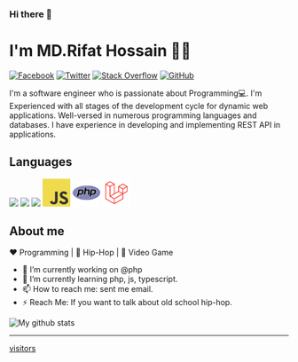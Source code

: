 ### Hi there 👋

# I'm MD.Rifat Hossain 👨‍💻

<a href="https://www.facebook.com/m.rifath.hossain" target="_blank"><img src="https://img.shields.io/badge/Facebook-%231877F2.svg?&style=flat-square&logo=facebook&logoColor=white" alt="Facebook"></a>
[![Twitter](https://img.shields.io/badge/-Twitter-222222?style=flat-square&logo=twitter&logoColor=white&link=https://twitter.com/rifat_hossain21/)](https://twitter.com/rifat_hossain21/)
[![Stack Overflow](https://img.shields.io/badge/-Stack%20Overflow-222222?style=flat-square&logo=stack-overflow&logoColor=white&link=https://stackoverflow.com/users/7938471/rifat-h?tab=profile)](https://stackoverflow.com/users/7938471/rifat-h?tab=profile)
[![GitHub](https://img.shields.io/badge/-GitHub-181717?style=flat-square&logo=github&link=https://github.com/rifat-H/)](https://github.com/rifat-H/)

I'm a software engineer who is passionate about Programming💻. I'm Experienced with all stages of the development cycle for dynamic web applications. Well-versed in numerous programming languages and databases. I have experience in developing and implementing REST API in applications.

## Languages

<code><img height="50" src="https://camo.githubusercontent.com/f72f377226de9f17aa8de60aacd287069503c807/68747470733a2f2f63646e2e737667706f726e2e636f6d2f6c6f676f732f68746d6c2d352e737667"></code>
<code><img height="50" src="https://camo.githubusercontent.com/f68dff6e71f5f47d3cbb727b0112b162b2cf32a1/68747470733a2f2f63646e2e737667706f726e2e636f6d2f6c6f676f732f6373732d332e737667"></code>
<code><img height="50" src="https://camo.githubusercontent.com/21a9e6f9bdaf1bbe47706acfe4c2889b7085de22/68747470733a2f2f63646e2e737667706f726e2e636f6d2f6c6f676f732f736173732e737667"></code>
<code><img height="50" src="https://raw.githubusercontent.com/github/explore/80688e429a7d4ef2fca1e82350fe8e3517d3494d/topics/javascript/javascript.png"></code>
<code><img height="50" src="https://raw.githubusercontent.com/github/explore/ccc16358ac4530c6a69b1b80c7223cd2744dea83/topics/php/php.png"></code>
<code><img height="50" src="https://raw.githubusercontent.com/github/explore/56a826d05cf762b2b50ecbe7d492a839b04f3fbf/topics/laravel/laravel.png"></code>

## About me

:heart: Programming | :black_heart: Hip-Hop | :blue_heart: Video Game

- 🔭 I’m currently working on @php
- 🌱 I’m currently learning php, js, typescript.
- 📫 How to reach me: sent me email.
- ⚡️ Reach Me: If you want to talk about old school hip-hop.

![My github stats](https://github-readme-stats.vercel.app/api?username=rifat-H&show_icons=true&hide_border=true)

---

[visitors](https://visitor-badge.glitch.me/badge?page_id=rifat-H)
